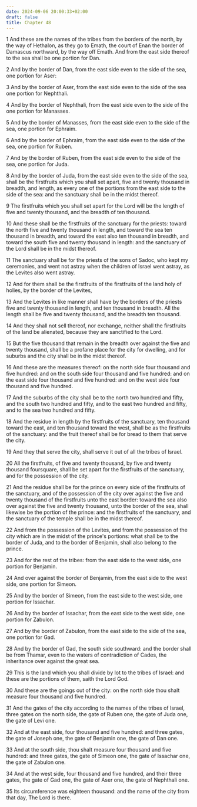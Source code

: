```yaml
---
date: 2024-09-06 20:00:33+02:00
draft: false
title: Chapter 48
---
```




1 And these are the names of the tribes from the borders of the north, by the way of Hethalon, as they go to Emath, the court of Enan the border of Damascus northward, by the way off Emath. And from the east side thereof to the sea shall be one portion for Dan.

2 And by the border of Dan, from the east side even to the side of the sea, one portion for Aser:

3 And by the border of Aser, from the east side even to the side of the sea one portion for Nephthali.

4 And by the border of Nephthali, from the east side even to the side of the one portion for Manasses.

5 And by the border of Manasses, from the east side even to the side of the sea, one portion for Ephraim.

6 And by the border of Ephraim, from the east side even to the side of the sea, one portion for Ruben.

7 And by the border of Ruben, from the east side even to the side of the sea, one portion for Juda.

8 And by the border of Juda, from the east side even to the side of the sea, shall be the firstfruits which you shall set apart, five and twenty thousand in breadth, and length, as every one of the portions from the east side to the side of the sea: and the sanctuary shall be in the midst thereof.

9 The firstfruits which you shall set apart for the Lord will be the length of five and twenty thousand, and the breadth of ten thousand.

10 And these shall be the firstfruits of the sanctuary for the priests: toward the north five and twenty thousand in length, and toward the sea ten thousand in breadth, and toward the east also ten thousand in breadth, and toward the south five and twenty thousand in length: and the sanctuary of the Lord shall be in the midst thereof.

11 The sanctuary shall be for the priests of the sons of Sadoc, who kept my ceremonies, and went not astray when the children of Israel went astray, as the Levites also went astray.

12 And for them shall be the firstfruits of the firstfruits of the land holy of holies, by the border of the Levites,

13 And the Levites in like manner shall have by the borders of the priests five and twenty thousand in length, and ten thousand in breadth. All the length shall be five and twenty thousand, and the breadth ten thousand.

14 And they shall not sell thereof, nor exchange, neither shall the firstfruits of the land be alienated, because they are sanctified to the Lord.

15 But the five thousand that remain in the breadth over against the five and twenty thousand, shall be a profane place for the city for dwelling, and for suburbs and the city shall be in the midst thereof.

16 And these are the measures thereof: on the north side four thousand and five hundred: and on the south side four thousand and five hundred: and on the east side four thousand and five hundred: and on the west side four thousand and five hundred.

17 And the suburbs of the city shall be to the north two hundred and fifty, and the south two hundred and fifty, and to the east two hundred and fifty, and to the sea two hundred and fifty.

18 And the residue in length by the firstfruits of the sanctuary, ten thousand toward the east, and ten thousand toward the west, shall be as the firstfruits of the sanctuary: and the fruit thereof shall be for bread to them that serve the city.

19 And they that serve the city, shall serve it out of all the tribes of Israel.

20 All the firstfruits, of five and twenty thousand, by five and twenty thousand foursquare, shall be set apart for the firstfruits of the sanctuary, and for the possession of the city.

21 And the residue shall be for the prince on every side of the firstfruits of the sanctuary, and of the possession of the city over against the five and twenty thousand of the firstfruits unto the east border: toward the sea also over against the five and twenty thousand, unto the border of the sea, shall likewise be the portion of the prince: and the firstfruits of the sanctuary, and the sanctuary of the temple shall be in the midst thereof.

22 And from the possession of the Levites, and from the possession of the city which are in the midst of the prince's portions: what shall be to the border of Juda, and to the border of Benjamin, shall also belong to the prince.

23 And for the rest of the tribes: from the east side to the west side, one portion for Benjamin.

24 And over against the border of Benjamin, from the east side to the west side, one portion for Simeon.

25 And by the border of Simeon, from the east side to the west side, one portion for Issachar.

26 And by the border of Issachar, from the east side to the west side, one portion for Zabulon.

27 And by the border of Zabulon, from the east side to the side of the sea, one portion for Gad.

28 And by the border of Gad, the south side southward: and the border shall be from Thamar, even to the waters of contradiction of Cades, the inheritance over against the great sea.

29 This is the land which you shall divide by lot to the tribes of Israel: and these are the portions of them, saith the Lord God.

30 And these are the goings out of the city: on the north side thou shalt measure four thousand and five hundred.

31 And the gates of the city according to the names of the tribes of Israel, three gates on the north side, the gate of Ruben one, the gate of Juda one, the gate of Levi one.

32 And at the east side, four thousand and five hundred: and three gates, the gate of Joseph one, the gate of Benjamin one, the gate of Dan one.

33 And at the south side, thou shalt measure four thousand and five hundred: and three gates, the gate of Simeon one, the gate of Issachar one, the gate of Zabulon one.

34 And at the west side, four thousand and five hundred, and their three gates, the gate of Gad one, the gate of Aser one, the gate of Nephthali one.

35 Its circumference was eighteen thousand: and the name of the city from that day, The Lord is there.


